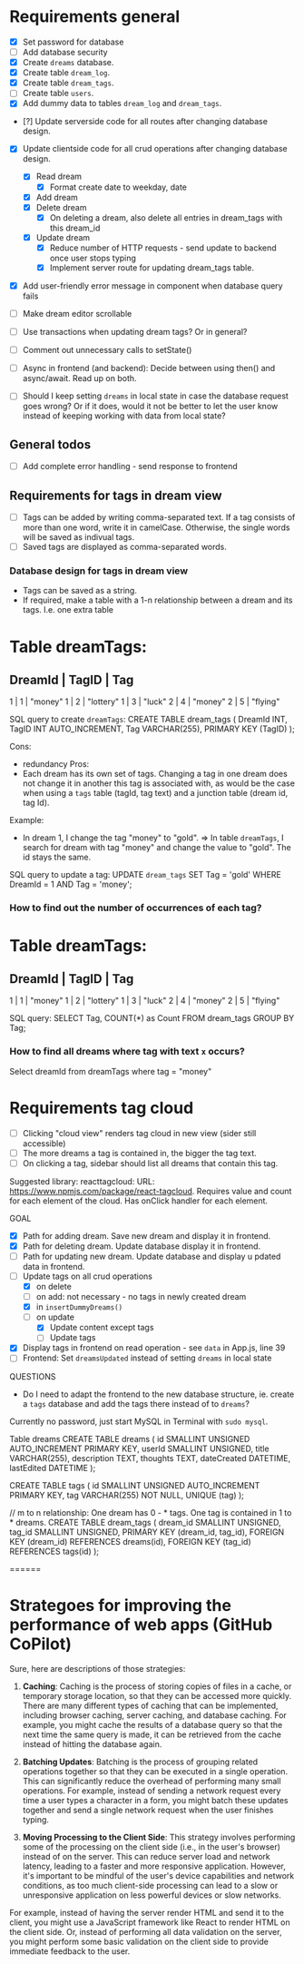 # Requirements general
- [x] Set password for database
- [ ] Add database security
- [x] Create `dreams` database.
- [x] Create table `dream_log`.
- [x] Create table `dream_tags`.
- [ ] Create table `users`.
- [x] Add dummy data to tables `dream_log` and `dream_tags`.
- [?] Update serverside code for all routes after changing database design.
- [x] Update clientside code for all crud operations after changing database design.
    - [x] Read dream
        - [x] Format create date to weekday, date
    - [x] Add dream
    - [x] Delete dream
        - [x] On deleting a dream, also delete all entries in dream_tags with this dream_id
    - [x] Update dream
        - [x] Reduce number of HTTP requests - send update to backend once user stops typing
        - [x] Implement server route for updating dream_tags table.
- [x] Add user-friendly error message in component when database query fails
- [ ] Make dream editor scrollable
    
- [ ] Use transactions when updating dream tags? Or in general?
- [ ] Comment out unnecessary calls to setState()
- [ ] Async in frontend (and backend): Decide between using then() and async/await. Read up on both.
- [ ] Should I keep setting `dreams` in local state in case the database request goes wrong? Or if it does, would it not be better to let the user know instead of keeping working with data from local state?

## General todos
- [ ] Add complete error handling - send response to frontend

## Requirements for tags in dream view
- [ ] Tags can be added by writing comma-separated text. If a tag consists of more than one word, write it in camelCase. Otherwise, the single words will be saved as indivual tags. 
- [ ] Saved tags are displayed as comma-separated words.
 ### Database design for tags in dream view
 - Tags can be saved as a string.
 - If required, make a table with a 1-n relationship between a dream and its tags. I.e. one extra table

 Table dreamTags:
 ================
 DreamId | TagID | Tag
 ---------------------
 1       | 1     | "money"
 1       | 2     | "lottery"
 1       | 3     | "luck"
 2       | 4     | "money"
 2       | 5     | "flying"

 SQL query to create `dreamTags`:
 CREATE TABLE dream_tags (
    DreamId INT,
    TagID INT AUTO_INCREMENT,
    Tag VARCHAR(255),
    PRIMARY KEY (TagID)
);

 Cons:
 - redundancy
 Pros:
 - Each dream has its own set of tags. Changing a tag in one dream does not change it in another this tag is associated with, as would be the case when using a `tags` table (tagId, tag text) and a junction table (dream id, tag Id).

 Example:
 - In dream 1, I change the tag "money" to "gold".
 => In table `dreamTags`, I search for dream with tag "money" and change the value to "gold". The id stays the same.

 SQL query to update a tag:
 UPDATE `dream_tags` SET Tag = 'gold' WHERE DreamId = 1 AND Tag = 'money';

 ### How to find out the number of occurrences of each tag?
 Table dreamTags:
 ================
 DreamId | TagID | Tag
 ---------------------
 1       | 1     | "money"
 1       | 2     | "lottery"
 1       | 3     | "luck"
 2       | 4     | "money"
 2       | 5     | "flying"

 SQL query:
 SELECT Tag, COUNT(*) as Count
FROM dream_tags
GROUP BY Tag;


### How to find all dreams where tag with text `x` occurs?
Select dreamId from dreamTags where tag = "money"

# Requirements tag cloud
- [ ] Clicking "cloud view" renders tag cloud in new view (sider still accessible)
- [ ] The more dreams a tag is contained in, the bigger the tag text.
- [ ] On clicking a tag, sidebar should list all dreams that contain this tag.

Suggested library: reacttagcloud: URL: https://www.npmjs.com/package/react-tagcloud. Requires value and count for each element of the cloud. Has onClick handler for each element. 

GOAL
- [x] Path for adding dream. Save new dream and display it in frontend.
- [x] Path for deleting dream. Update database display it in frontend.
- [ ] Path for updating new dream. Update database and display u pdated data in frontend.
- [ ] Update tags on all crud operations
    - [x] on delete
    - [ ] on add: not necessary - no tags in newly created dream
    - [x] in `insertDummyDreams()`
    - [ ] on update
        - [x] Update content except tags
        - [ ] Update tags
- [x] Display tags in frontend on read operation - see `data` in App.js, line 39
- [ ] Frontend: Set `dreamsUpdated` instead of setting `dreams` in local state

QUESTIONS   
- Do I need to adapt the frontend to the new database structure, ie. create a `tags` database and add the tags there instead of to `dreams`?

Currently no password, just start MySQL in Terminal with `sudo mysql`.

Table dreams
CREATE TABLE dreams (
    id SMALLINT UNSIGNED AUTO_INCREMENT PRIMARY KEY,
    userId SMALLINT UNSIGNED,
    title VARCHAR(255),
    description TEXT,
    thoughts TEXT,
    dateCreated DATETIME,
    lastEdited DATETIME 
);

CREATE TABLE tags (
    id SMALLINT UNSIGNED AUTO_INCREMENT PRIMARY KEY,
    tag VARCHAR(255) NOT NULL,
    UNIQUE (tag)
);

// m to n relationship: One dream has 0 - * tags. One tag is contained in 1 to * dreams.
CREATE TABLE dream_tags (
    dream_id SMALLINT UNSIGNED,
    tag_id SMALLINT UNSIGNED,
    PRIMARY KEY (dream_id, tag_id),
    FOREIGN KEY (dream_id) REFERENCES dreams(id),
    FOREIGN KEY (tag_id) REFERENCES tags(id)
);

======

# Strategoes for improving the performance of web apps (GitHub CoPilot)

Sure, here are descriptions of those strategies:

1. **Caching**: Caching is the process of storing copies of files in a cache, or temporary storage location, so that they can be accessed more quickly. There are many different types of caching that can be implemented, including browser caching, server caching, and database caching. For example, you might cache the results of a database query so that the next time the same query is made, it can be retrieved from the cache instead of hitting the database again.

2. **Batching Updates**: Batching is the process of grouping related operations together so that they can be executed in a single operation. This can significantly reduce the overhead of performing many small operations. For example, instead of sending a network request every time a user types a character in a form, you might batch these updates together and send a single network request when the user finishes typing.

3. **Moving Processing to the Client Side**: This strategy involves performing some of the processing on the client side (i.e., in the user's browser) instead of on the server. This can reduce server load and network latency, leading to a faster and more responsive application. However, it's important to be mindful of the user's device capabilities and network conditions, as too much client-side processing can lead to a slow or unresponsive application on less powerful devices or slow networks. 

For example, instead of having the server render HTML and send it to the client, you might use a JavaScript framework like React to render HTML on the client side. Or, instead of performing all data validation on the server, you might perform some basic validation on the client side to provide immediate feedback to the user.